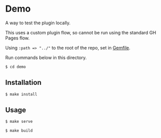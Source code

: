 # Demo

A way to test the plugin locally.

This uses a custom plugin flow, so cannot be run using the standard GH Pages flow.

Using `:path => "../"` to the root of the repo, set in [Gemfile](Gemfile).

Run commands below in this directory.

```sh
$ cd demo
```


## Installation

```sh
$ make install
```


## Usage

```sh
$ make serve
```

```sh
$ make build
```
